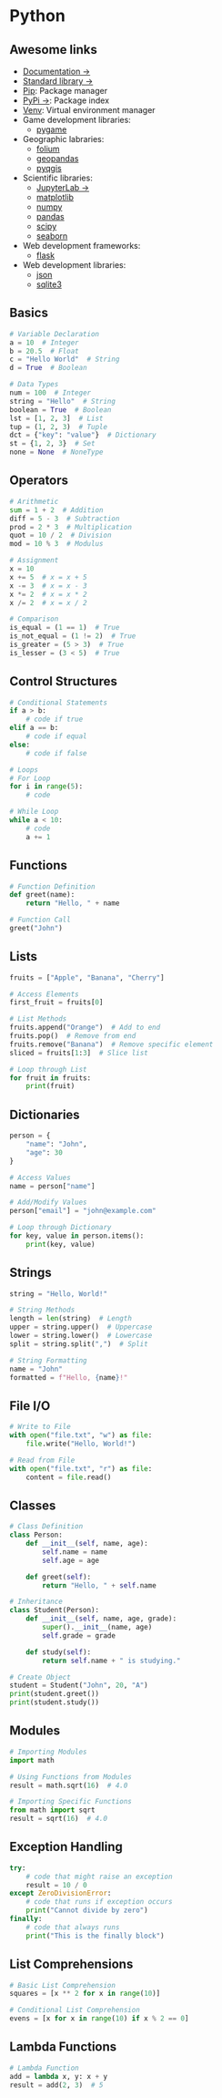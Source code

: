 
# Python

## Awesome links

- [Documentation ->](https://docs.python.org/3/)
- [Standard library ->](https://docs.python.org/3/library/)
- [Pip](../devtools/pip.md): Package manager
- [PyPi ->](https://pypi.org/): Package index
- [Venv](../devtools/venv.md): Virtual environment manager
- Game development libraries:
    - [pygame](../gamedev/pygame.md)
- Geographic labraries:
    - [folium](../geodev/folium.md)
    - [geopandas](../geodev/geopandas.md)
    - [pyqgis](../geodev/pyqgis.md)
- Scientific libraries:
    - [JupyterLab ->](https://jupyter.org/)
    - [matplotlib](../scidev/matplotlib.md)
    - [numpy](../scidev/numpy.md)
    - [pandas](../scidev/pandas.md)
    - [scipy](../scidev/scipy.md)
    - [seaborn](../scidev/seaborn.md)
- Web development frameworks:
    - [flask](../webdev/flask.md)
- Web development libraries:
    - [json](../webdev/json.md)
    - [sqlite3](../webdev/sqlite3.md)

## Basics

```python
# Variable Declaration
a = 10  # Integer
b = 20.5  # Float
c = "Hello World"  # String
d = True  # Boolean

# Data Types
num = 100  # Integer
string = "Hello"  # String
boolean = True  # Boolean
lst = [1, 2, 3]  # List
tup = (1, 2, 3)  # Tuple
dct = {"key": "value"}  # Dictionary
st = {1, 2, 3}  # Set
none = None  # NoneType
```

## Operators

```python
# Arithmetic
sum = 1 + 2  # Addition
diff = 5 - 3  # Subtraction
prod = 2 * 3  # Multiplication
quot = 10 / 2  # Division
mod = 10 % 3  # Modulus

# Assignment
x = 10
x += 5  # x = x + 5
x -= 3  # x = x - 3
x *= 2  # x = x * 2
x /= 2  # x = x / 2

# Comparison
is_equal = (1 == 1)  # True
is_not_equal = (1 != 2)  # True
is_greater = (5 > 3)  # True
is_lesser = (3 < 5)  # True
```

## Control Structures

```python
# Conditional Statements
if a > b:
    # code if true
elif a == b:
    # code if equal
else:
    # code if false

# Loops
# For Loop
for i in range(5):
    # code

# While Loop
while a < 10:
    # code
    a += 1
```

## Functions

```python
# Function Definition
def greet(name):
    return "Hello, " + name

# Function Call
greet("John")
```

## Lists

```python
fruits = ["Apple", "Banana", "Cherry"]

# Access Elements
first_fruit = fruits[0]

# List Methods
fruits.append("Orange")  # Add to end
fruits.pop()  # Remove from end
fruits.remove("Banana")  # Remove specific element
sliced = fruits[1:3]  # Slice list

# Loop through List
for fruit in fruits:
    print(fruit)
```

## Dictionaries

```python
person = {
    "name": "John",
    "age": 30
}

# Access Values
name = person["name"]

# Add/Modify Values
person["email"] = "john@example.com"

# Loop through Dictionary
for key, value in person.items():
    print(key, value)
```

## Strings

```python
string = "Hello, World!"

# String Methods
length = len(string)  # Length
upper = string.upper()  # Uppercase
lower = string.lower()  # Lowercase
split = string.split(",")  # Split

# String Formatting
name = "John"
formatted = f"Hello, {name}!"
```

## File I/O

```python
# Write to File
with open("file.txt", "w") as file:
    file.write("Hello, World!")

# Read from File
with open("file.txt", "r") as file:
    content = file.read()
```

## Classes

```python
# Class Definition
class Person:
    def __init__(self, name, age):
        self.name = name
        self.age = age

    def greet(self):
        return "Hello, " + self.name

# Inheritance
class Student(Person):
    def __init__(self, name, age, grade):
        super().__init__(name, age)
        self.grade = grade

    def study(self):
        return self.name + " is studying."

# Create Object
student = Student("John", 20, "A")
print(student.greet())
print(student.study())
```

## Modules

```python
# Importing Modules
import math

# Using Functions from Modules
result = math.sqrt(16)  # 4.0

# Importing Specific Functions
from math import sqrt
result = sqrt(16)  # 4.0
```

## Exception Handling

```python
try:
    # code that might raise an exception
    result = 10 / 0
except ZeroDivisionError:
    # code that runs if exception occurs
    print("Cannot divide by zero")
finally:
    # code that always runs
    print("This is the finally block")
```

## List Comprehensions

```python
# Basic List Comprehension
squares = [x ** 2 for x in range(10)]

# Conditional List Comprehension
evens = [x for x in range(10) if x % 2 == 0]
```

## Lambda Functions

```python
# Lambda Function
add = lambda x, y: x + y
result = add(2, 3)  # 5
```
